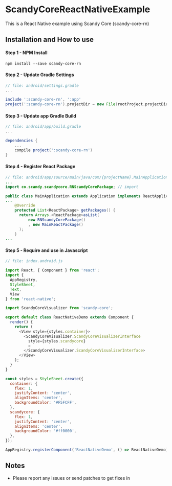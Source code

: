 # ScandyCoreReactNativeExample
This is a React Native example using Scandy Core (scandy-core-rn)

## Installation and How to use

#### Step 1 - NPM Install

```shell
npm install --save scandy-core-rn
```
#### Step 2 - Update Gradle Settings

```gradle
// file: android/settings.gradle
...

include ':scandy-core-rn', ':app'
project(':scandy-core-rn').projectDir = new File(rootProject.projectDir, '../libs/scandy-core/android')
```

#### Step 3 - Update app Gradle Build

```gradle
// file: android/app/build.gradle
...

dependencies {
    ...
    compile project(':scandy-core-rn')
}
```

#### Step 4 - Register React Package

```java
// file: android/app/source/main/java/com/{projectName}.MainApplication.java
...
import co.scandy.scandycore.RNScandyCorePackage; // import

public class MainApplication extends Application implements ReactApplication {
...
    @Override
    protected List<ReactPackage> getPackages() {
      return Arrays.<ReactPackage>asList(
          new RNScandyCorePackage()
          , new MainReactPackage()
      );
    }
...

```

#### Step 5 - Require and use in Javascript

```js
// file: index.android.js

import React, { Component } from 'react';
import {
  AppRegistry,
  StyleSheet,
  Text,
  View
} from 'react-native';

import ScandyCoreVisualizer from 'scandy-core';

export default class ReactNativeDemo extends Component {
  render() {
    return (
      <View style={styles.container}>
        <ScandyCoreVisualizer.ScandyCoreVisualizerInterface
          style={styles.scandycore}
          >
        </ScandyCoreVisualizer.ScandyCoreVisualizerInterface>
      </View>
    );
  }
}

const styles = StyleSheet.create({
  container: {
    flex: 1,
    justifyContent: 'center',
    alignItems: 'center',
    backgroundColor: '#F5FCFF',
  },
  scandycore: {
    flex: 1,
    justifyContent: 'center',
    alignItems: 'center',
    backgroundColor: '#ff0000',
  },
});

AppRegistry.registerComponent('ReactNativeDemo', () => ReactNativeDemo);
```


## Notes
- Please report any issues or send patches to get fixes in
